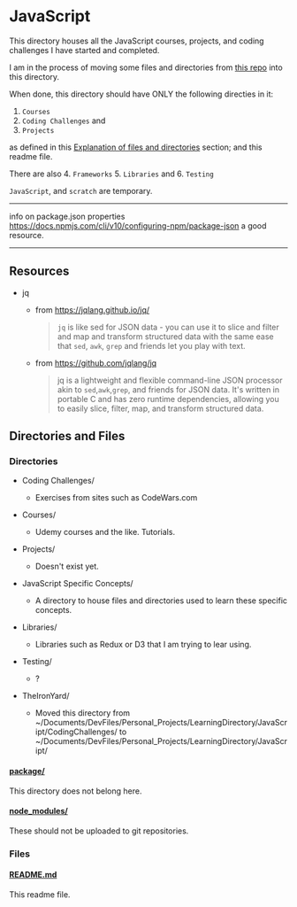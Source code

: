 # JavaScript

This directory houses all the JavaScript courses, projects, and coding challenges I have started and completed.

I am in the process of moving some files and directories from [this repo](https://github.com/JamieBort/CodeChallenges) into this directory.

When done, this directory should have ONLY the following directies in it:

1. `Courses`
2. `Coding Challenges` and
3. `Projects`

as defined in this [Explanation of files and directories](https://github.com/JamieBort/LearningDirectory#explanation-of-files-and-directories) section; and this readme file.

There are also 4. `Frameworks` 5. `Libraries` and 6. `Testing`

`JavaScript`, and `scratch` are temporary.

---

info on package.json properties
https://docs.npmjs.com/cli/v10/configuring-npm/package-json
a good resource.

---

## Resources

- jq

  - from https://jqlang.github.io/jq/

    > `jq` is like sed for JSON data - you can use it to slice and filter and map and transform structured data with the same ease that `sed`, `awk`, `grep` and friends let you play with text.

  - from https://github.com/jqlang/jq

    > jq is a lightweight and flexible command-line JSON processor akin to `sed`,`awk`,`grep`, and friends for JSON data. It's written in portable C and has zero runtime dependencies, allowing you to easily slice, filter, map, and transform structured data.

## Directories and Files

### Directories

- Coding Challenges/

  - Exercises from sites such as CodeWars.com

- Courses/

  - Udemy courses and the like. Tutorials.

- Projects/

  - Doesn't exist yet.

- JavaScript Specific Concepts/

  - A directory to house files and directories used to learn these specific concepts.

- Libraries/

  - Libraries such as Redux or D3 that I am trying to lear using.

- Testing/

  - ?

- TheIronYard/
  - Moved this directory from ~/Documents/DevFiles/Personal_Projects/LearningDirectory/JavaScript/CodingChallenges/ to ~/Documents/DevFiles/Personal_Projects/LearningDirectory/JavaScript/

#### [package/](./package/)

This directory does not belong here.

#### [node_modules/](./node_modules/)

These should not be uploaded to git repositories.

### Files

#### [README.md](./README.md)

This readme file.
